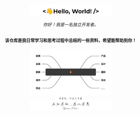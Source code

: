 
<div style="backage-color: #FFFFFF">

<div align="center">
<img src="mark-img/LoveCode.gif" align="center" style="width: 54%" />
</div>

<h6 align="center">你好！我是一名独立开发者。</h6>

<h4 align="center">该仓库是我日常学习和思考过程中总结的一些资料，希望能帮助到你！</h4>

<div align="center">
<img src="mark-img/world.png" align="center" style="width: 54%" />
</div>

<div align="center">
<img src="mark-img/love.png" align="center" style="width: 18%" />
</div>

<div align="center">
<img src="mark-img/forever.png" align="center" style="width: 54%" />
</div>
</div>